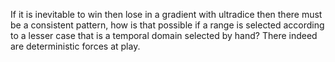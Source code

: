 If it is inevitable to win then lose in a gradient with ultradice then there must be a consistent pattern, how is that possible if a range is selected according to a lesser case that is a temporal domain selected by hand? There indeed are deterministic forces at play.
